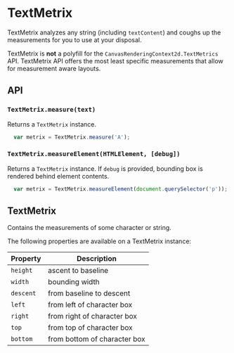 # TextMetrix

TextMetrix analyzes any string (including `textContent`) and coughs up the
measurements for you to use at your disposal.

TextMetrix is **not** a polyfill for the `CanvasRenderingContext2d.TextMetrics`
API. TextMetrix API offers the most least specific measurements that allow for
measurement aware layouts.

## API

### `TextMetrix.measure(text)`
Returns a `TextMetrix` instance.

```JavaScript
  var metrix = TextMetrix.measure('A');
```

### `TextMetrix.measureElement(HTMLElement, [debug])`
Returns a `TextMetrix` instance. If `debug` is provided, bounding box is
rendered behind element contents.

```JavaScript
  var metrix = TextMetrix.measureElement(document.querySelector('p'));
```

## TextMetrix
Contains the measurements of some character or string.

The following properties are available on a TextMetrix instance:

| Property | Description                 |
|----------|-----------------------------|
| `height` | ascent to baseline          |
| `width`  | bounding width              |
| `descent`| from baseline to descent    |
| `left`   | from left of character box  |
| `right`  | from right of character box |
| `top`    | from top of character box   |
| `bottom` | from bottom of character box|
